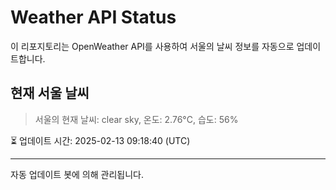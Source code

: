
# Weather API Status

이 리포지토리는 OpenWeather API를 사용하여 서울의 날씨 정보를 자동으로 업데이트합니다.

## 현재 서울 날씨
> 서울의 현재 날씨: clear sky, 온도: 2.76°C, 습도: 56%

⏳ 업데이트 시간: 2025-02-13 09:18:40 (UTC)

---
자동 업데이트 봇에 의해 관리됩니다.
